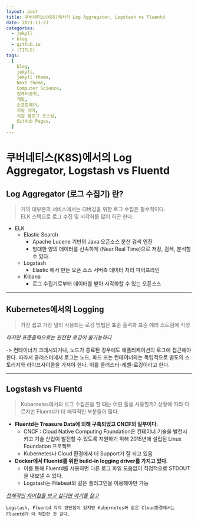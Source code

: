 ```yaml
---
layout: post
title: 쿠버네티스(K8S)에서의 Log Aggregator, Logstash vs Fluentd
date: 2021-11-23
categories:
  - jekyll
  - blog
  - github.io
  - (TITLE)
tags:
  [
    blog,
    jekyll,
    jekyll theme,
    NexT theme,
    Computer Science,
    컴퓨터공학,
    개발,
    소프트웨어,
    지킬 테마,
    지킬 블로그 포스팅,
    GitHub Pages,
  ]
---
```


# 쿠버네티스(K8S)에서의 Log Aggregator, Logstash vs Fluentd

## Log Aggregator (로그 수집기) 란?

> 거의 대부분의 서비스에서는 디버깅을 위한 로그 수집은 필수적이다.
> <br>ELK 스택으로 로그 수집 및 시각화를 많이 하곤 한다.

- ELK
  - Elastic Search
    - Apache Lucene 기반의 Java 오픈소스 분산 검색 엔진
    - 방대한 양의 데이터를 신속하게 (Near Real Time)으로 저장, 검색, 분석할 수 있다.
  - Logstash
    - Elastic 에서 만든 오픈 소스 서버측 데이터 처리 파이프라인
  - Kibana
    - 로그 수집기로부터 데이터를 받아 시각화할 수 있는 오픈소스

---

## Kubernetes에서의 Logging

> 가장 쉽고 가장 널리 사용되는 로깅 방법은 표준 출력과 표준 에러 스트림에 작성

_하지만 표준출력으로는 완전한 로깅이 불가능하다_

-> 컨테이너가 크래시되거나, 노드가 종료된 경우에도 애플리케이션의 로그에 접근해야한다. 따라서 클러스터에서 로그는 노드, 파드 또는 컨테이너와는 독립적으로 별도의 스토리지와 라이프사이클을 가져야 한다. 이를 클러스터-레벨-로깅이라고 한다.

---

## Logstash vs Fluentd

> Kubernetes에서의 로그 수집은을 할 떄는 어떤 툴을 사용할까?
> 상황에 따라 다르지만 Fluentd가 더 매력적인 부분들이 많다.

- **Fluentd는 Treasure Data에 의해 구축되었고 CNCF의 일부이다.**
  - CNCF : Cloud Native Computing Foundation은 컨테이너 기술을 발전시키고 기술 산업이 발전할 수 있도록 지원하기 위해 2015년에 설립된 Linux Foundation 프로젝트
  - Kubernetes나 Cloud 환경에서 더 Support가 잘 되고 있음
- **Docker에서 Fluentd를 위한 build-in logging driver를 가지고 있다.**
  - 이를 통해 Fluentd를 사용하면 다른 로그 파일 도움없이 직접적으로 STDOUT 을 내보낼 수 있다.
  - Logstash는 Filebeat와 같은 플러그인을 이용해야만 가능

_[전체적인 차이점을 보고 싶다면 여기를 참고](https://platform9.com/blog/kubernetes-logging-comparing-fluentd-vs-logstash/)_
<br>

`Logstash, Fluentd 각각 장단점이 있지만 Kubernetes와 같은 Cloud환경에서는 Fluentd가 더 적합한 것 같다. `
